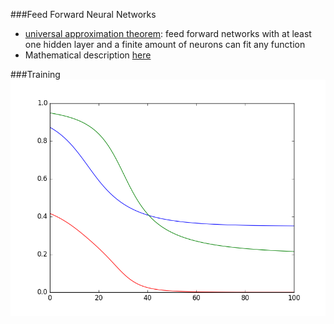 ###Feed Forward Neural Networks
* [universal approximation theorem](https://en.wikipedia.org/wiki/Universal_approximation_theorem): feed forward networks with at least one hidden layer and a finite amount of neurons can fit any function 
* Mathematical description [here](neural_net.pdf)

###Training
![Gradient Descent](gradient_descent.png)
